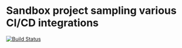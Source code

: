 # Sandbox project sampling various CI/CD integrations

[![Build Status](https://travis-ci.org/manimaul/cicd_android_sandbox.svg?branch=master)](https://travis-ci.org/manimaul/cicd_android_sandbox)